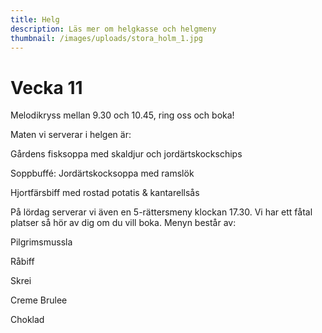 ```yaml
---
title: Helg
description: Läs mer om helgkasse och helgmeny
thumbnail: /images/uploads/stora_holm_1.jpg
---
```

# Vecka 11

Melodikryss mellan 9.30 och 10.45, ring oss och boka!


Maten vi serverar i helgen är:

Gårdens fisksoppa med skaldjur och jordärtskockschips

Soppbuffé: Jordärtskocksoppa med ramslök

Hjortfärsbiff med rostad potatis & kantarellsås



På lördag serverar vi även en 5-rättersmeny klockan 17.30. Vi har ett fåtal platser så hör av dig om du vill boka. Menyn består av:

Pilgrimsmussla

Råbiff

Skrei

Creme Brulee

Choklad